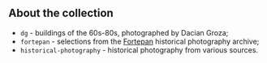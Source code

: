 ## About the collection

* `dg` - buildings of the 60s-80s, photographed by Dacian Groza;
* `fortepan` - selections from the [Fortepan](http://www.fortepan.hu/) historical photography archive;
* `historical-photography` - historical photography from various sources.